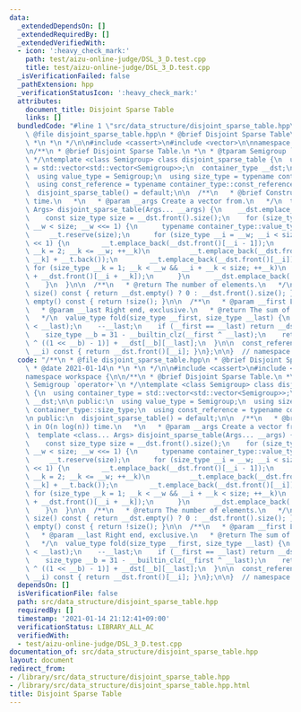 ```yaml
---
data:
  _extendedDependsOn: []
  _extendedRequiredBy: []
  _extendedVerifiedWith:
  - icon: ':heavy_check_mark:'
    path: test/aizu-online-judge/DSL_3_D.test.cpp
    title: test/aizu-online-judge/DSL_3_D.test.cpp
  _isVerificationFailed: false
  _pathExtension: hpp
  _verificationStatusIcon: ':heavy_check_mark:'
  attributes:
    document_title: Disjoint Sparse Table
    links: []
  bundledCode: "#line 1 \"src/data_structure/disjoint_sparse_table.hpp\"\n/**\n *\
    \ @file disjoint_sparse_table.hpp\n * @brief Disjoint Sparse Table\n * @date 2021-01-14\n\
    \ *\n *\n */\n\n#include <cassert>\n#include <vector>\n\nnamespace workspace {\n\
    \n/**\n * @brief Disjoint Sparse Table.\n *\n * @tparam Semigroup `operator+`\n\
    \ */\ntemplate <class Semigroup> class disjoint_sparse_table {\n  using container_type\
    \ = std::vector<std::vector<Semigroup>>;\n  container_type __dst;\n\n public:\n\
    \  using value_type = Semigroup;\n  using size_type = typename container_type::size_type;\n\
    \  using const_reference = typename container_type::const_reference;\n\n public:\n\
    \  disjoint_sparse_table() = default;\n\n  /**\n   * @brief Construct in O(n log(n))\
    \ time.\n   *\n   * @param __args Create a vector from.\n   */\n  template <class...\
    \ Args> disjoint_sparse_table(Args... __args) {\n    __dst.emplace_back(__args...);\n\
    \    const size_type size = __dst.front().size();\n    for (size_type __w = 2;\
    \ __w < size; __w <<= 1) {\n      typename container_type::value_type __t;\n \
    \     __t.reserve(size);\n      for (size_type __i = __w; __i < size; __i += __w\
    \ << 1) {\n        __t.emplace_back(__dst.front()[__i - 1]);\n        for (size_type\
    \ __k = 2; __k <= __w; ++__k)\n          __t.emplace_back(__dst.front()[__i -\
    \ __k] + __t.back());\n        __t.emplace_back(__dst.front()[__i]);\n       \
    \ for (size_type __k = 1; __k < __w && __i + __k < size; ++__k)\n          __t.emplace_back(__t.back()\
    \ + __dst.front()[__i + __k]);\n      }\n      __dst.emplace_back(::std::move(__t));\n\
    \    }\n  }\n\n  /**\n   * @return The number of elements.\n   */\n  size_type\
    \ size() const { return __dst.empty() ? 0 : __dst.front().size(); }\n\n  bool\
    \ empty() const { return !size(); }\n\n  /**\n   * @param __first Left end, inclusive.\n\
    \   * @param __last Right end, exclusive.\n   * @return The sum of given range.\n\
    \   */\n  value_type fold(size_type __first, size_type __last) {\n    assert(__first\
    \ < __last);\n    --__last;\n    if (__first == __last) return __dst.front()[__first];\n\
    \    size_type __b = 31 - __builtin_clz(__first ^ __last);\n    return __dst[__b][__first\
    \ ^ ((1 << __b) - 1)] + __dst[__b][__last];\n  }\n\n  const_reference operator[](size_type\
    \ __i) const { return __dst.front()[__i]; }\n};\n\n}  // namespace workspace\n"
  code: "/**\n * @file disjoint_sparse_table.hpp\n * @brief Disjoint Sparse Table\n\
    \ * @date 2021-01-14\n *\n *\n */\n\n#include <cassert>\n#include <vector>\n\n\
    namespace workspace {\n\n/**\n * @brief Disjoint Sparse Table.\n *\n * @tparam\
    \ Semigroup `operator+`\n */\ntemplate <class Semigroup> class disjoint_sparse_table\
    \ {\n  using container_type = std::vector<std::vector<Semigroup>>;\n  container_type\
    \ __dst;\n\n public:\n  using value_type = Semigroup;\n  using size_type = typename\
    \ container_type::size_type;\n  using const_reference = typename container_type::const_reference;\n\
    \n public:\n  disjoint_sparse_table() = default;\n\n  /**\n   * @brief Construct\
    \ in O(n log(n)) time.\n   *\n   * @param __args Create a vector from.\n   */\n\
    \  template <class... Args> disjoint_sparse_table(Args... __args) {\n    __dst.emplace_back(__args...);\n\
    \    const size_type size = __dst.front().size();\n    for (size_type __w = 2;\
    \ __w < size; __w <<= 1) {\n      typename container_type::value_type __t;\n \
    \     __t.reserve(size);\n      for (size_type __i = __w; __i < size; __i += __w\
    \ << 1) {\n        __t.emplace_back(__dst.front()[__i - 1]);\n        for (size_type\
    \ __k = 2; __k <= __w; ++__k)\n          __t.emplace_back(__dst.front()[__i -\
    \ __k] + __t.back());\n        __t.emplace_back(__dst.front()[__i]);\n       \
    \ for (size_type __k = 1; __k < __w && __i + __k < size; ++__k)\n          __t.emplace_back(__t.back()\
    \ + __dst.front()[__i + __k]);\n      }\n      __dst.emplace_back(::std::move(__t));\n\
    \    }\n  }\n\n  /**\n   * @return The number of elements.\n   */\n  size_type\
    \ size() const { return __dst.empty() ? 0 : __dst.front().size(); }\n\n  bool\
    \ empty() const { return !size(); }\n\n  /**\n   * @param __first Left end, inclusive.\n\
    \   * @param __last Right end, exclusive.\n   * @return The sum of given range.\n\
    \   */\n  value_type fold(size_type __first, size_type __last) {\n    assert(__first\
    \ < __last);\n    --__last;\n    if (__first == __last) return __dst.front()[__first];\n\
    \    size_type __b = 31 - __builtin_clz(__first ^ __last);\n    return __dst[__b][__first\
    \ ^ ((1 << __b) - 1)] + __dst[__b][__last];\n  }\n\n  const_reference operator[](size_type\
    \ __i) const { return __dst.front()[__i]; }\n};\n\n}  // namespace workspace\n"
  dependsOn: []
  isVerificationFile: false
  path: src/data_structure/disjoint_sparse_table.hpp
  requiredBy: []
  timestamp: '2021-01-14 21:12:41+09:00'
  verificationStatus: LIBRARY_ALL_AC
  verifiedWith:
  - test/aizu-online-judge/DSL_3_D.test.cpp
documentation_of: src/data_structure/disjoint_sparse_table.hpp
layout: document
redirect_from:
- /library/src/data_structure/disjoint_sparse_table.hpp
- /library/src/data_structure/disjoint_sparse_table.hpp.html
title: Disjoint Sparse Table
---
```

